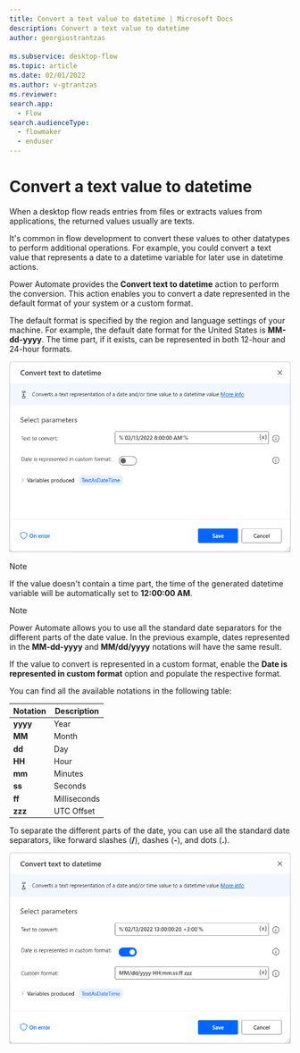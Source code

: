 ```yaml
---
title: Convert a text value to datetime | Microsoft Docs
description: Convert a text value to datetime
author: georgiostrantzas

ms.subservice: desktop-flow
ms.topic: article
ms.date: 02/01/2022
ms.author: v-gtrantzas
ms.reviewer:
search.app: 
  - Flow
search.audienceType: 
  - flowmaker
  - enduser
---
```


# Convert a text value to datetime

When a desktop flow reads entries from files or extracts values from applications, the returned values usually are texts.

It's common in flow development to convert these values to other datatypes to perform additional operations. For example, you could convert a text value that represents a date to a datetime variable for later use in datetime actions.

Power Automate provides the **Convert text to datetime** action to perform the conversion. This action enables you to convert a date represented in the default format of your system or a custom format. 

The default format is specified by the region and language settings of your machine. For example, the default date format for the United States is **MM-dd-yyyy**. The time part, if it exists, can be represented in both 12-hour and 24-hour formats. 

![Screenshot of the Convert text to datetime action populated with a date in the USA default format.](media/convert-text-datetime/convert-text-datetime-default.png)

> [!NOTE]
> If the value doesn't contain a time part, the time of the generated datetime variable will be automatically set to  **12:00:00 AM**.

> [!NOTE]
> Power Automate allows you to use all the standard date separators for the different parts of the date value. In the previous example, dates represented in the **MM-dd-yyyy** and **MM/dd/yyyy** notations will have the same result. 

If the value to convert is represented in a custom format, enable the **Date is represented in custom format** option and populate the respective format. 

You can find all the available notations in the following table:

| Notation | Description  |
|----------|--------------|
| **yyyy** | Year         |
| **MM**   | Month        |
| **dd**   | Day          |
| **HH**   | Hour         |
| **mm**   | Minutes      |
| **ss**   | Seconds      |
| **ff**   | Milliseconds |
| **zzz**  | UTC Offset	  |

To separate the different parts of the date, you can use all the standard date separators, like forward slashes (**/**), dashes (**-**), and dots (**.**). 

![Screenshot of the Convert text to datetime action populated with a date in a custom format.](media/convert-text-datetime/convert-text-datetime-custom.png)